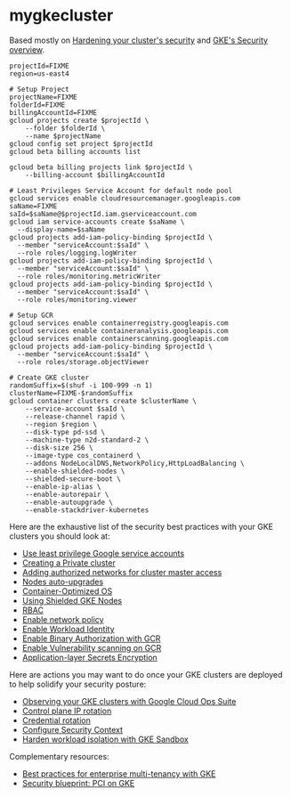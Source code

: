 # mygkecluster

Based mostly on [Hardening your cluster's security](https://cloud.google.com/kubernetes-engine/docs/how-to/hardening-your-cluster) and [GKE's Security overview](https://cloud.google.com/kubernetes-engine/docs/concepts/security-overview).

```
projectId=FIXME
region=us-east4

# Setup Project
projectName=FIXME
folderId=FIXME
billingAccountId=FIXME
gcloud projects create $projectId \
    --folder $folderId \
    --name $projectName
gcloud config set project $projectId
gcloud beta billing accounts list

gcloud beta billing projects link $projectId \
    --billing-account $billingAccountId

# Least Privileges Service Account for default node pool
gcloud services enable cloudresourcemanager.googleapis.com
saName=FIXME
saId=$saName@$projectId.iam.gserviceaccount.com
gcloud iam service-accounts create $saName \
  --display-name=$saName
gcloud projects add-iam-policy-binding $projectId \
  --member "serviceAccount:$saId" \
  --role roles/logging.logWriter
gcloud projects add-iam-policy-binding $projectId \
  --member "serviceAccount:$saId" \
  --role roles/monitoring.metricWriter
gcloud projects add-iam-policy-binding $projectId \
  --member "serviceAccount:$saId" \
  --role roles/monitoring.viewer
  
# Setup GCR
gcloud services enable containerregistry.googleapis.com
gcloud services enable containeranalysis.googleapis.com
gcloud services enable containerscanning.googleapis.com
gcloud projects add-iam-policy-binding $projectId \
  --member "serviceAccount:$saId" \
  --role roles/storage.objectViewer

# Create GKE cluster
randomSuffix=$(shuf -i 100-999 -n 1)
clusterName=FIXME-$randomSuffix
gcloud container clusters create $clusterName \
    --service-account $saId \
    --release-channel rapid \
    --region $region \
    --disk-type pd-ssd \
    --machine-type n2d-standard-2 \
    --disk-size 256 \
    --image-type cos_containerd \
    --addons NodeLocalDNS,NetworkPolicy,HttpLoadBalancing \
    --enable-shielded-nodes \
    --shielded-secure-boot \
    --enable-ip-alias \
    --enable-autorepair \
    --enable-autoupgrade \
    --enable-stackdriver-kubernetes
```

Here are the exhaustive list of the security best practices with your GKE clusters you should look at:
- [Use least privilege Google service accounts](https://cloud.google.com/kubernetes-engine/docs/how-to/hardening-your-cluster#use_least_privilege_sa)
- [Creating a Private cluster](https://cloud.google.com/kubernetes-engine/docs/how-to/private-clusters)
- [Adding authorized networks for cluster master access](https://cloud.google.com/kubernetes-engine/docs/how-to/authorized-networks)
- [Nodes auto-upgrades](https://cloud.google.com/kubernetes-engine/docs/concepts/node-auto-upgrades)
- [Container-Optimized OS](https://cloud.google.com/container-optimized-os/docs/concepts/features-and-benefits)
- [Using Shielded GKE Nodes](https://cloud.google.com/kubernetes-engine/docs/how-to/shielded-gke-nodes)
- [RBAC](https://cloud.google.com/kubernetes-engine/docs/how-to/role-based-access-control)
- [Enable network policy](https://cloud.google.com/kubernetes-engine/docs/how-to/network-policy)
- [Enable Workload Identity](https://cloud.google.com/kubernetes-engine/docs/how-to/workload-identity)
- [Enable Binary Authorization with GCR](https://cloud.google.com/binary-authorization/docs/overview)
- [Enable Vulnerability scanning on GCR](https://cloud.google.com/container-registry/docs/vulnerability-scanning)
- [Application-layer Secrets Encryption](https://cloud.google.com/kubernetes-engine/docs/how-to/encrypting-secrets)

Here are actions you may want to do once your GKE clusters are deployed to help solidify your security posture:
- [Observing your GKE clusters with Google Cloud Ops Suite](https://cloud.google.com/stackdriver/docs/solutions/gke/observing)
- [Control plane IP rotation](https://cloud.google.com/kubernetes-engine/docs/how-to/ip-rotation)
- [Credential rotation](https://cloud.google.com/kubernetes-engine/docs/how-to/credential-rotation)
- [Configure Security Context](https://kubernetes.io/docs/tasks/configure-pod-container/security-context/)
- [Harden workload isolation with GKE Sandbox](https://cloud.google.com/kubernetes-engine/docs/how-to/sandbox-pods)

Complementary resources:
- [Best practices for enterprise multi-tenancy with GKE](https://cloud.google.com/kubernetes-engine/docs/best-practices/enterprise-multitenancy)
- [Security blueprint: PCI on GKE](https://cloud.google.com/architecture/blueprints/gke-pci-dss-blueprint)
